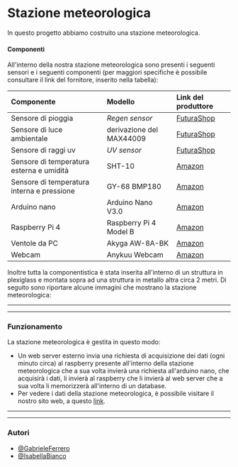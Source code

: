 
# Stazione meteorologica

In questo progetto abbiamo costruito una stazione meteorologica.

#### Componenti
All'interno della nostra stazione meteorologica sono presenti i 
seguenti sensori e i seguenti componenti (per maggiori specifiche
è possibile consultare il link del fornitore, inserito nella tabella):

| Componente | Modello     | Link del produttore                |
| :-------- | :------- | :------------------------- |
| Sensore di pioggia | *Regen sensor* |[FuturaShop](https://www.futurashop.it/sensore-pioggia-con-elettronica-2846-rainmod?search=%20%092846-RAINMOD) |
| Sensore di luce ambientale |derivazione del MAX44009 |[FuturaShop](https://www.futurashop.it/sensore-di-luce-ambiente-con-MAX44009-8300-YXB235?search=8300-YXB235)|
| Sensore di raggi uv | *UV sensor* | [FuturaShop](https://www.futurashop.it/scheda-con-sensore-raggi-uv-2850-uvsensor?search=8300-UVDETMOD)|
| Sensore di temperatura esterna e umidità| SHT-10| [Amazon](https://www.amazon.it/Shoplice-Sensore-Temperatura-umidit%C3%A0-SHT10-03/dp/B08TT7N8RM/ref=sr_1_5?__mk_it_IT=%C3%85M%C3%85%C5%BD%C3%95%C3%91&keywords=sht10&qid=1638792230&sr=8-5)|
| Sensore di temperatura interna e pressione| GY-68 BMP180| [Amazon](https://www.amazon.it/ZHITING-Temperatura-barometrica-sostituisce-Confezione/dp/B0859ZQBHM/ref=sr_1_1?__mk_it_IT=%C3%85M%C3%85%C5%BD%C3%95%C3%91&keywords=gy60bmp180&qid=1638792364&sr=8-1)|
| Arduino nano | Arduino Nano V3.0| [Amazon](https://www.amazon.it/AZDelivery-Atmega328-compatibile-Arduino-CH340/dp/B01LWSJBTD/ref=sr_1_8?__mk_it_IT=%C3%85M%C3%85%C5%BD%C3%95%C3%91&keywords=arduino+nano&qid=1638792450&sr=8-8)|
| Raspberry Pi 4 | Raspberry Pi 4 Model B | [Amazon](https://www.amazon.it/Raspberry-Barebone-Alimentatore-Custodia-Protettiva/dp/B09HGH5YFN/ref=sr_1_1_sspa?__mk_it_IT=%C3%85M%C3%85%C5%BD%C3%95%C3%91&crid=1SLO2Q3XEIFD9&keywords=raspberry+pi+4&qid=1638792653&sprefix=raspberr+%2Caps%2C188&sr=8-1-spons&psc=1&smid=A8ALI5M96L1HO&spLa=ZW5jcnlwdGVkUXVhbGlmaWVyPUE3NzkwVTFITExVVUYmZW5jcnlwdGVkSWQ9QTA1NTIwMDkzRDdVOTJFWjkwNDA3JmVuY3J5cHRlZEFkSWQ9QTA5ODIzOTFISDVCQ0NNTDFPUVYmd2lkZ2V0TmFtZT1zcF9hdGYmYWN0aW9uPWNsaWNrUmVkaXJlY3QmZG9Ob3RMb2dDbGljaz10cnVl)|
| Ventole da PC | Akyga AW-8A-BK | [Amazon](https://www.amazon.it/Akyga-AW-8A-BK-Ventola-Molex-colore/dp/B07TYLRD8S/ref=sr_1_10?__mk_it_IT=%C3%85M%C3%85%C5%BD%C3%95%C3%91&keywords=ventole+pc&qid=1638792712&sr=8-10)|
| Webcam | Anykuu Webcam | [Amazon](https://www.amazon.it/Anykuu-Microfono-Compatibile-Windows-Desktop/dp/B08K3YCRPS/ref=sr_1_8?__mk_it_IT=%C3%85M%C3%85%C5%BD%C3%95%C3%91&keywords=camera+pc&qid=1638792882&refinements=p_36%3A1631632031&rnid=1631630031&s=pc&sr=1-8)|

Inoltre tutta la componentistica è stata inserita all'interno di un struttura in plexiglass e montata sopra ad una struttura in metallo altra circa 2 metri.
Di seguito sono riportare alcune immagini che mostrano la stazione meteorologica:



---
---
### Funzionamento

La stazione meteorologica è gestita in questo modo:


- Un web server esterno invia una richiesta di acquisizione dei dati (ogni minuto circa) al raspberry presente all'interno della stazione meteorologica che a sua volta invierà una richiesta all'arduino nano, che acquisirà i dati, li invierà al raspberry che li invierà al web server che a sua volta li memorizzerà all'interno di un database.
- Per vedere i dati della stazione meteorologica, è possibile visitare il nostro sito web, a questo [link](//).

---
---
### Autori
- [@GabrieleFerrero](https://github.com/GabrieleFerrero)
- [@IsabellaBianco](https://github.com/IsabellaBianco)

